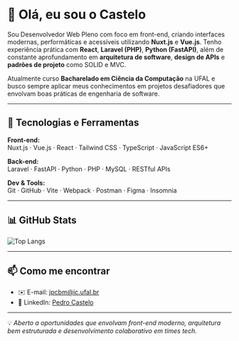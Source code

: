 # 👋 Olá, eu sou o Castelo

Sou Desenvolvedor Web Pleno com foco em front-end, criando interfaces modernas, performáticas e acessíveis utilizando **Nuxt.js** e **Vue.js**. Tenho experiência prática com **React**, **Laravel (PHP)**, **Python (FastAPI)**, além de constante aprofundamento em **arquitetura de software**, **design de APIs** e **padrões de projeto** como SOLID e MVC.

Atualmente curso **Bacharelado em Ciência da Computação** na UFAL e busco sempre aplicar meus conhecimentos em projetos desafiadores que envolvam boas práticas de engenharia de software.

---

## 🚀 Tecnologias e Ferramentas

**Front-end:**  
Nuxt.js · Vue.js · React · Tailwind CSS · TypeScript · JavaScript ES6+

**Back-end:**  
Laravel · FastAPI · Python · PHP · MySQL · RESTful APIs

**Dev & Tools:**  
Git · GitHub · Vite · Webpack · Postman · Figma · Insomnia

---

## 📊 GitHub Stats

![Top Langs](https://github-readme-stats.vercel.app/api/top-langs/?username=Pedr0Castel0&layout=compact)


---

## 📫 Como me encontrar

- ✉️ E-mail: jpcbm@ic.ufal.br  
- 🔗 LinkedIn: [Pedro Castelo](https://www.linkedin.com/in/joao-pedro-castelo)

---

💡 *Aberto a oportunidades que envolvam front-end moderno, arquitetura bem estruturada e desenvolvimento colaborativo em times tech.*
